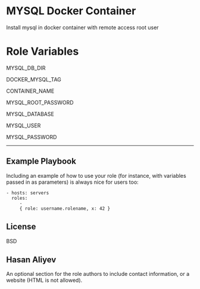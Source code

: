 MYSQL Docker Container
=========

Install mysql in docker container with  remote access root user

<!-- Requirements
------------

Any pre-requisites that may not be covered by Ansible itself or the role should be mentioned here. For instance, if the role uses the EC2 module, it may be a good idea to mention in this section that the boto package is required. -->

Role Variables
=========

MYSQL_DB_DIR

DOCKER_MYSQL_TAG

CONTAINER_NAME

MYSQL_ROOT_PASSWORD

MYSQL_DATABASE

MYSQL_USER

MYSQL_PASSWORD

--------------

<!-- A description of the settable variables for this role should go here, including any variables that are in defaults/main.yml, vars/main.yml, and any variables that can/should be set via parameters to the role. Any variables that are read from other roles and/or the global scope (ie. hostvars, group vars, etc.) should be mentioned here as well. -->

<!-- Dependencies
------------

A list of other roles hosted on Galaxy should go here, plus any details in regards to parameters that may need to be set for other roles, or variables that are used from other roles. -->

Example Playbook
----------------

Including an example of how to use your role (for instance, with variables passed in as parameters) is always nice for users too:

    - hosts: servers
      roles:
         - 
         { role: username.rolename, x: 42 }

License
-------

BSD

Hasan Aliyev
------------------

An optional section for the role authors to include contact information, or a website (HTML is not allowed).
